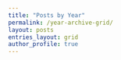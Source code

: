 ```yaml
---
title: "Posts by Year"
permalink: /year-archive-grid/
layout: posts
entries_layout: grid
author_profile: true
---
```

